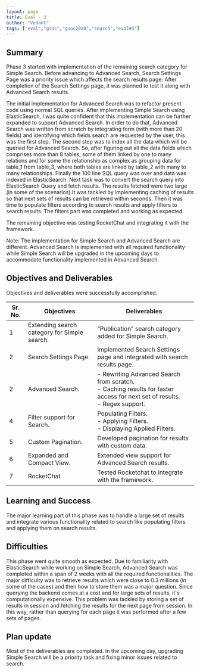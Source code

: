 ```yaml
---
layout: page
title: Eval - 3
author: "Vedant"
tags: ["eval","gsoc","gsoc2020","search","eval#3"]
---
```


## Summary

Phase 3 started with implementation of the remaining search category for Simple Search. Before advancing to Advanced Search, Search Settings Page was a priority issue which affects the search results page. After completion of the Search Settings page, it was planned to test it along with Advanced Search results.
 
The initial implementation for Advanced Search was to refactor present code using normal SQL queries. After implementing Simple Search using ElasticSearch, I was quite confident that this implementation can be further expanded to support Advanced Search. In order to do that, Advanced Search was written from scratch by integrating form (with more than 20 fields) and identifying which fields search are requested by the user, this was the first step. The second step was to index all the data which will be queried for Advanced Search. So, after figuring out all the data fields which comprises more than 8 tables, some of them linked by one to many relations and for some the relationship as complex as grouping data for table_1 from table_3, where both tables are linked by table_2 with many to many relationships. Finally the 100 line SQL query was over and data was indexed in ElasticSearch. Next task was to convert the search query into ElasticSearch Query and fetch results. The results fetched were two large (in some of the scenarios).It was tackled by implementing caching of results so that next sets of results can be retrieved within seconds. Then it was time to populate filters according to search results and apply filters to search results. The filters part was completed and working as expected.

The remaining objective was testing RocketChat and integrating it with the framework.  

Note: The implementation for Simple Search and Advanced Search are different. Advanced Search is implemented with all required functionality while Simple Search will be upgraded in the upcoming days to accommodate functionality implemented in Advanced Search.


## Objectives and Deliverables

Objectives and deliverables were successfully accomplished.

| Sr. No. | Objectives | Deliverables  |
| --- | ---------- | ------------- |
| 1 | Extending search category for Simple search. | “Publication” search category added for Simple Search. |
| 2 | Search Settings Page. | Implemented Search Settings page and integrated with search results page. |
| 2 | Advanced Search. | - Rewriting Advanced Search from scratch. <br> - Caching results for faster access for next set of results. <br> - Regex support. |
| 4 | Filter support for Search. | Populating Filters. <br> - Applying Filters. <br> - Displaying Applied Filters. |
| 5 | Custom Pagination. | Developed pagination for results with custom data. |
| 6 | Expanded and Compact View. | Extended view support for Advanced Search results. |
| 7 | RocketChat | Tested Rocketchat to integrate with the framework. |

## Learning and Success

The major learning part of this phase was to handle a large set of results and integrate various functionality related to search like populating filters and applying them on search results.

## Difficulties

This phase went quite smooth as expected. Due to familiarity with ElasticSearch while working on Simple Search, Advanced Search was completed within a span of 2 weeks with all the required functionalities. The major difficulty was to retrieve results which were close to 0.3 millions (in some of the cases) and then how to store them was a major question. Since querying the backend comes at a cost and for large sets of results, it's computationally expensive. This problem was tackled by storing a set of results in session and fetching the results for the next page from session. In this way, rather than querying for each page it was performed after a few sets of pages.

## Plan update

Most of the deliverables are completed. In the upcoming day, upgrading Simple Search will be a priority task and fixing minor issues related to search.
